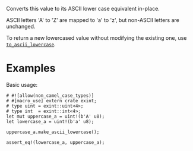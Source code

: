 Converts this value to its ASCII lower case equivalent in-place.

ASCII letters 'A' to 'Z' are mapped to 'a' to 'z', but non-ASCII letters are unchanged.

To return a new lowercased value without modifying the existing one,
use [`to_ascii_lowercase`].

[`to_ascii_lowercase`]: Self::to_ascii_lowercase

# Examples

Basic usage:

```
# #![allow(non_camel_case_types)]
# #[macro_use] extern crate exint;
# type uint = exint::uint<4>;
# type int  = exint::int<4>;
let mut uppercase_a = uint!(b'A' u8);
let lowercase_a = uint!(b'a' u8);

uppercase_a.make_ascii_lowercase();

assert_eq!(lowercase_a, uppercase_a);
```
